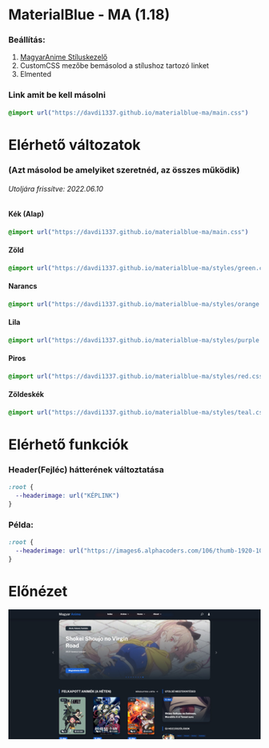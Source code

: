 # MaterialBlue - MA (1.18)

### Beállítás:
1. [MagyarAnime Stíluskezelő](https://magyaranime.hu/felhasznalo/customcss/)
2. CustomCSS mezőbe bemásolod a stílushoz tartozó linket
3. Elmented

### Link amit be kell másolni
```css
@import url("https://davdi1337.github.io/materialblue-ma/main.css")
```

# Elérhető változatok
### (Azt másolod be amelyiket szeretnéd, az összes működik)
###### Utoljára frissítve: 2022.06.10
#### Kék (Alap)
```css
@import url("https://davdi1337.github.io/materialblue-ma/main.css")
```
#### Zöld
```css
@import url("https://davdi1337.github.io/materialblue-ma/styles/green.css")
```
#### Narancs
```css
@import url("https://davdi1337.github.io/materialblue-ma/styles/orange.css")
```
#### Lila
```css
@import url("https://davdi1337.github.io/materialblue-ma/styles/purple.css")
```
#### Piros
```css
@import url("https://davdi1337.github.io/materialblue-ma/styles/red.css")
```
#### Zöldeskék
```css
@import url("https://davdi1337.github.io/materialblue-ma/styles/teal.css")
```

# Elérhető funkciók
### Header(Fejléc) hátterének változtatása
```css
:root {
  --headerimage: url("KÉPLINK")
}
```
### Példa: 
```css
:root {
  --headerimage: url("https://images6.alphacoders.com/106/thumb-1920-1061828.png");
}
```

# Előnézet
![Preview](https://github.com/davdi1337/materialblue-ma/blob/master/images/preview.jpg)
